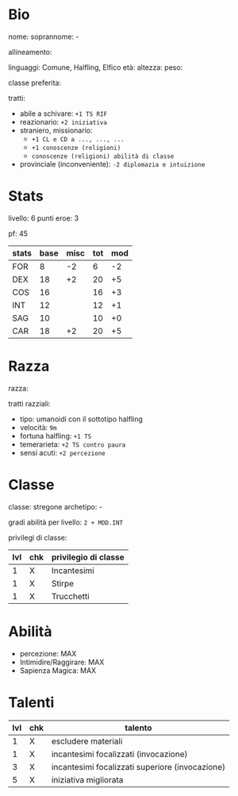 # Bio

nome:
soprannome: - 

allineamento:

linguaggi: Comune, Halfling, Elfico
età: 
altezza: 
peso: 

classe preferita:

tratti:
 - abile a schivare: `+1 TS RIF`
 - reazionario: `+2 iniziativa`
 - straniero, missionario: 
	 - `+1 CL e CD a ..., ..., ...`
	 - `+1 conoscenze (religioni)`
	 - `conoscenze (religioni) abilità di classe`
 - provinciale (inconveniente): `-2 diplomazia e intuizione`

# Stats

livello: 6
punti eroe: 3

pf: 45

| stats | base | misc | tot | mod |
| ----- | ---- | ---- | --- | --- |
| FOR   | 8    | -2   | 6   | -2  |
| DEX   | 18   | +2   | 20  | +5  |
| COS   | 16   |      | 16  | +3  |
| INT   | 12   |      | 12  | +1  |
| SAG   | 10   |      | 10  | +0  |
| CAR   | 18   | +2   | 20  | +5  |

# Razza

razza: 

tratti razziali:
 - tipo: umanoidi con il sottotipo halfling
 - velocità: `9m`
 - fortuna halfling: `+1 TS`
 - temerarieta: `+2 TS contro paura`
 - sensi acuti: `+2 percezione`

# Classe

classe: stregone
archetipo: -

gradi abilità per livello: `2 + MOD.INT`

privilegi di classe:

| lvl | chk | privilegio di classe |
| --- | --- | -------------------- |
| 1   | X   | Incantesimi          |
| 1   | X   | Stirpe               |
| 1   | X   | Trucchetti           |

# Abilità
 - percezione: MAX
 - Intimidire/Raggirare: MAX
 - Sapienza Magica: MAX

# Talenti

| lvl | chk | talento                                         |
| --- | --- | ----------------------------------------------- |
| 1   | X   | escludere materiali                             |
| 1   | X   | incantesimi focalizzati (invocazione)           |
| 3   | X   | incantesimi focalizzati superiore (invocazione) |
| 5   | X   | iniziativa migliorata                           |
